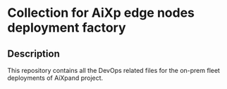 # Collection for AiXp edge nodes deployment factory


## Description

This repository contains all the DevOps related files for the on-prem fleet deployments of AiXpand project. 